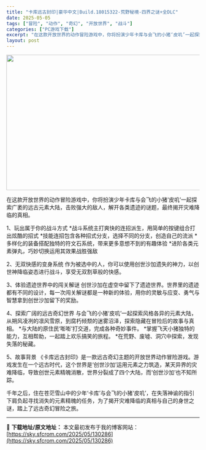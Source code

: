 ```yaml
---
title: "卡库远古封印|豪华中文|Build.18015322-荒野秘境-四界之谜+全DLC"
date: 2025-05-05
tags: ["冒险", "动作", "奇幻", "开放世界", "战斗"]
categories: ["PC游戏下载"]
excerpt: "在这款开放世界的动作冒险游戏中，你将扮演少年卡库与会飞的小猪‘皮叽’一起探索广袤的远古元素大陆，击败强大的敌人，解开各类遗迹的谜题，最终揭开灾难降临的真相。 1、玩出属于你的战斗方式 *战斗系统主打爽快的连招派生，用简单的按键组合打出炫酷的招式 *技能连招包含各种招式分支，选择不同的分支，创造自己的&hellip;"
layout: post
---
```


<img class="aligncenter size-full wp-image-130291" src="https://sky.sfcrom.com/wp-content/uploads/2025/05/2025050504142062.webp" alt="" width="616" height="353" />

在这款开放世界的动作冒险游戏中，你将扮演少年卡库与会飞的小猪‘皮叽’一起探索广袤的远古元素大陆，击败强大的敌人，解开各类遗迹的谜题，最终揭开灾难降临的真相。

1、玩出属于你的战斗方式
*战斗系统主打爽快的连招派生，用简单的按键组合打出炫酷的招式
*技能连招包含各种招式分支，选择不同的分支，创造自己的流派
*多样化的装备搭配独特的符文石系统，带来更多意想不到的有趣体验
*进阶各类元素弹丸，巧妙切换运用其效果战胜强敌

2、无双快感的变身系统
作为被选中的人，你可以使用创世沙加遗失的神力，以创世神降临姿态进行战斗，享受无双割草般的快感。

3、体验遗迹世界中的闯关解谜
创世沙加在虚空中留下了遗迹世界。世界里的遗迹都有不同的设计，每一次闯关解谜都是一种新的体验，用你的灵敏与应变、勇气与智慧拿到创世沙加留下的奖励。

4、探索广阔的远古奇幻世界
与会飞的小猪‘皮叽’一起探索风格各异的元素大陆，从朔风凌冽的凛风雪原，到腐朽倾颓的迷雾沼泽，探索隐藏在冒险后的故事与真相。
*与大陆的原住民‘嘭嘭’打交道，完成各种奇妙事件。
*掌握飞天小猪独特的能力，互相帮助，一起踏上欢乐搞笑的旅程。
*在荒野、废墟、洞穴中探索，发现失落的秘藏。

5、故事背景
《卡库远古封印》是一款远古奇幻主题的开放世界动作冒险游戏。游戏发生在一个远古时代，这个世界是‘创世沙加’运用元素之力筑造，某天异界的灾难降临，导致创世元素精魄消散，世界分裂成了四个大陆，而‘创世沙加’也不知所踪。

千年之后，住在苍茫雪山中的少年‘卡库’与会飞的小猪‘皮叽’，在失落神谕的指引下肩负起寻找消失的元素精魄的任务，为了揭开灾难降临的真相与自己的身世之谜，踏上了远古奇幻冒险之旅。

---
📖 **下载地址/原文地址：** 本文最初发布于我的博客网站：[https://sky.sfcrom.com/2025/05/130286](https://sky.sfcrom.com/2025/05/130286)
